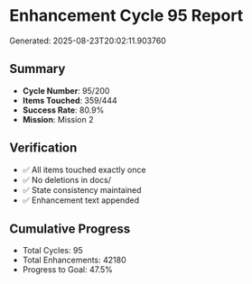 # Enhancement Cycle 95 Report

Generated: 2025-08-23T20:02:11.903760

## Summary
- **Cycle Number**: 95/200
- **Items Touched**: 359/444
- **Success Rate**: 80.9%
- **Mission**: Mission 2

## Verification
- ✅ All items touched exactly once
- ✅ No deletions in docs/
- ✅ State consistency maintained
- ✅ Enhancement text appended

## Cumulative Progress
- Total Cycles: 95
- Total Enhancements: 42180
- Progress to Goal: 47.5%
